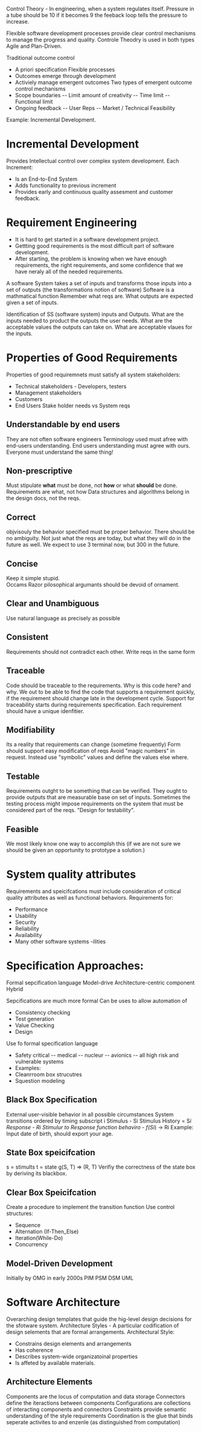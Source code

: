 
Control Theory - In engineering, when a system regulates itself. Pressure in a tube should be 10 if it becomes 9 the feeback loop tells the pressure to increase.

Flexible software development processes provide clear control mechanisms to manage the progress and quality.
Controle Theodry is used in both types Agile and Plan-Driven.

Traditional outcome control
- A priori specification
Flexible processes
- Outcomes emerge through development
- Activiely manage emergent outcomes
Two types of emergent outcome control mechanisms
- Scope boundaries
-- Limit amount of creativity
-- Time limit
-- Functional limit
- Ongoing feedback
-- User Reps
-- Market / Technical Feasibility

Example: Incremental Development.


# Incremental Development
Provides Intellectual control over complex system development.
Each Increment:
- Is an End-to-End System
- Adds functionality to previous increment
- Provides early and continuous quality assesment and customer feedback.


# Requirement Engineering
- It is hard to get started in a software development project.
- Gettting good requirements is the most difficult part of software development.
- After starting, the problem is knowing when we have enough requirements, the right requirements,
and some confidence that we have neraly all of the needed requirements.


A software System takes a set of inputs and transforms those inputs into a set of outputs (the transformations notion of software)
Softeare is a mathmatical function
Remember what reqs are.  What outputs are expected given a set of inputs.

Identification of SS (software system) inputs and Outputs.
What are the inputs needed to product the outputs the user needs.
What are the acceptable values the outputs can take on.
What are acceptable vlaues for the inputs.


# Properties of Good Requirements

Properties of good requiremnets must satisfy all system stakeholders:
- Technical stakeholders - Developers, testers
- Management stakeholders
- Customers
- End Users
Stake holder needs vs System reqs

## Understandable by end users
They are not often software engineers
Terminology used must afree with end-users understanding.
End users understanding must agree with ours.  Everyone must understand the same thing!

## Non-prescriptive
Must stipulate **what** must be done, not **how** or what **should** be done.
Requirements are what, not how
Data structures and algorithms belong in the design docs, not the reqs.


## Correct
objvisouly the behavior specified must be proper behavior.
There should be no ambiguity.
Not just what the reqs are today, but what they will do in the future as well.
We expect to use 3 terminal now, but 300 in the future.

## Concise
Keep it simple stupid.  
Occams Razor pilosophical argumants should be devoid of ornament.

## Clear and Unambiguous
Use natural language as precisely as possible

## Consistent
Requirements should not contradict each other.
Write reqs in the same form

## Traceable
Code should be traceable to the requirements. Why is this code here? and why.
We out to be able to find the code that supports a requirement quickly, if 
the requirement should change late in the development cycle.
Support for traceability starts during requirements specification.  Each requirement
should have a unique idenfitier.

## Modifiability
Its a reality that requirements can change (sometime frequently)
Form should support easy modification of reqs
Avoid "magic numbers" in request.  Instead use "symbolic" values and define the values else where.

## Testable
Requirements outght to be something that can be verified.  They ought to provide outputs that are measurable base on set of inputs.
Sometimes the testing process might impose requirements on the system that must be considered part of the reqs.
"Design for testability".

## Feasible
We most likely know one way to accomplsh this (if we are not sure we should be given an opportunity to prototype a solution.)

# System quality attributes
Requirements and speicifcations must include consideration of critical quality attributes as well as functional behaviors.
Requirements for:
- Performance
- Usability
- Security
- Reliability
- Availability
- Many other software systems -ilities

# Specification Approaches:
Formal sepcification language
Model-drive 
Architecture-centric
component
Hybrid

Sepcifications are much more formal
Can be uses to allow automation of
- Consistency checking
- Test generation
- Value Checking
- Design

Use fo formal specification language
- Safety critical
-- medical
-- nucleur
-- avionics
-- all high risk and vulnerable systems
- Examples:
- Cleanrroom box strucutres
- Squestion modeling

## Black Box Specification
External user-visible behavior in all possible circumstances
System transitions ordered by timing subscript i
Stimulus - Si
Stimulus History = S*i
Response - Ri
Stimulur to Response function behaviro - 
f(Si*) -> Ri
Example: Input date of birth, should export your age.

## State Box speicifcation
s = stimults
t = state
g(S, T) => (R, T)
Verifiy the correctness of the state box by deriving its blackbox.

## Clear Box Speicifcation
Create a procedure to implement the transition function
Use control structures:
- Sequence
- Alternation (If-Then_Else)
- Iteration(While-Do)
- Concurrency

## Model-Driven Development
Initially by OMG in early 2000s
PIM
PSM
DSM
UML


# Software Architecture
Overarching design templates that guide the hig-level design decisions for the sfotware system.
Architecture Styles - A particular codification of design selements that are formal arrangements.
Architectural Style:
 - Constrains design elements and arrangements
 - Has coherence
 - Describes system-wide organizatoinal properties
 - Is affeted by available materials.

## Architecture Elements
Components are the locus of computation and data storage
Connectors define the iteractions between components
Configurations are collections of interacting components and connectors
Constraints provide semantic understanding of the style requirements
Coordination is the glue that binds seperate activites to and enzenle (as distinguished from computation)
